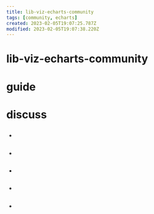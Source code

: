 ```yaml
---
title: lib-viz-echarts-community
tags: [community, echarts]
created: 2023-02-05T19:07:25.787Z
modified: 2023-02-05T19:07:38.220Z
---
```


# lib-viz-echarts-community

# guide

# discuss
- ## 

- ## 

- ## 

- ## 

- ## 
